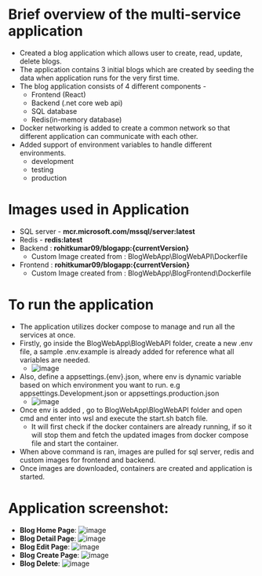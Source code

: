  # Brief overview of the multi-service application
 - Created a blog application which allows user to create, read, update, delete blogs.
 - The application contains 3 initial blogs which are created by seeding the data when application runs for the very first time.
 - The blog application consists of 4 different components -
     - Frontend (React)
     - Backend (.net core web api)
     - SQL database
     - Redis(in-memory database)
  - Docker networking is added to create a common network so that different application can communicate with each other.
  - Added support of environment variables to handle different environments.
       - development
       - testing
       - production

# Images used in Application 
- SQL server -  **mcr.microsoft.com/mssql/server:latest**
- Redis - **redis:latest**
- Backend : **rohitkumar09/blogapp:{currentVersion}**
    - Custom Image created from : BlogWebApp\BlogWebAPI\Dockerfile
- Frontend : **rohitkumar09/blogapp:{currentVersion}**
    - Custom Image created from : BlogWebApp\BlogFrontend\Dockerfile
  
# To run the application
- The application utilizes docker compose to manage and run all the services at once.
- Firstly, go inside the BlogWebApp\BlogWebAPI folder, create a new .env file, a sample .env.example is already added for reference what all variables are needed.
     - ![image](https://github.com/user-attachments/assets/8285c995-bc3b-4566-915f-173261e0562d)
- Also, define a appsettings.{env}.json, where env is dynamic variable based on which environment you want to run. e.g appsettings.Development.json or appsettings.production.json
     - ![image](https://github.com/user-attachments/assets/dbe505c1-6940-4da8-8c8f-1b9b735fed67)
- Once env is added , go to BlogWebApp\BlogWebAPI folder and open cmd and enter into wsl and execute the start.sh batch file.
    - It will first check if the docker containers are already running, if so it will stop them and fetch the updated images from docker compose file and start the container.
- When above command is ran, images are pulled for sql server, redis and custom images for frontend and backend.
- Once images are downloaded, containers are created and application is started.

# Application screenshot:

- **Blog Home Page**:
       ![image](https://github.com/user-attachments/assets/827ea62a-776c-4db4-9a32-a74f342d50aa) 
- **Blog Detail Page**:
       ![image](https://github.com/user-attachments/assets/965f0452-c9a5-4787-86c7-4545f15f81eb)
- **Blog Edit Page**:
       ![image](https://github.com/user-attachments/assets/27047b1c-e205-4b05-9c4d-7414ee9c0f8e)
- **Blog Create Page**:
       ![image](https://github.com/user-attachments/assets/8df863cf-253a-4e36-a160-ab6f86af2ecd)
- **Blog Delete**:
       ![image](https://github.com/user-attachments/assets/c5deee40-800e-4ced-871a-73ee9849f870)
